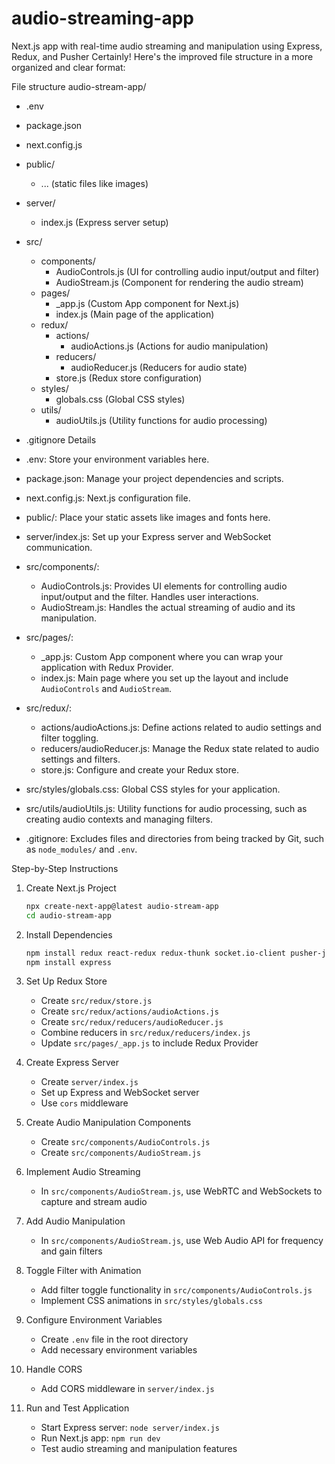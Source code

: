 # audio-streaming-app
Next.js app with real-time audio streaming and manipulation using Express, Redux, and Pusher
Certainly! Here's the improved file structure in a more organized and clear format:

File structure
audio-stream-app/
- .env
- package.json
- next.config.js
- public/ 
    - ... (static files like images)
- server/
    - index.js (Express server setup)
- src/
    - components/
        - AudioControls.js (UI for controlling audio input/output and filter)
        - AudioStream.js (Component for rendering the audio stream)
    - pages/
        - _app.js (Custom App component for Next.js)
        - index.js (Main page of the application)
    - redux/
        - actions/
            - audioActions.js (Actions for audio manipulation)
        - reducers/
            - audioReducer.js (Reducers for audio state)
        - store.js (Redux store configuration)
    - styles/
        - globals.css (Global CSS styles)
    - utils/
        - audioUtils.js (Utility functions for audio processing)
- .gitignore Details

- .env: Store your environment variables here.
  
- package.json: Manage your project dependencies and scripts.

- next.config.js: Next.js configuration file.

- public/: Place your static assets like images and fonts here.

- server/index.js: Set up your Express server and WebSocket communication.

- src/components/: 
  - AudioControls.js: Provides UI elements for controlling audio input/output and the filter. Handles user interactions.
  - AudioStream.js: Handles the actual streaming of audio and its manipulation.

- src/pages/:
  - _app.js: Custom App component where you can wrap your application with Redux Provider.
  - index.js: Main page where you set up the layout and include `AudioControls` and `AudioStream`.

- src/redux/:
  - actions/audioActions.js: Define actions related to audio settings and filter toggling.
  - reducers/audioReducer.js: Manage the Redux state related to audio settings and filters.
  - store.js: Configure and create your Redux store.

- src/styles/globals.css: Global CSS styles for your application.

- src/utils/audioUtils.js: Utility functions for audio processing, such as creating audio contexts and managing filters.

- .gitignore: Excludes files and directories from being tracked by Git, such as `node_modules/` and `.env`.

Step-by-Step Instructions

1. Create Next.js Project
   ```bash
   npx create-next-app@latest audio-stream-app
   cd audio-stream-app
   ```

2. Install Dependencies
   ```bash
   npm install redux react-redux redux-thunk socket.io-client pusher-js cors
   npm install express
   ```

3. Set Up Redux Store
   - Create `src/redux/store.js`
   - Create `src/redux/actions/audioActions.js`
   - Create `src/redux/reducers/audioReducer.js`
   - Combine reducers in `src/redux/reducers/index.js`
   - Update `src/pages/_app.js` to include Redux Provider

4. Create Express Server
   - Create `server/index.js`
   - Set up Express and WebSocket server
   - Use `cors` middleware

5. Create Audio Manipulation Components
   - Create `src/components/AudioControls.js`
   - Create `src/components/AudioStream.js`

6. Implement Audio Streaming
   - In `src/components/AudioStream.js`, use WebRTC and WebSockets to capture and stream audio

7. Add Audio Manipulation
   - In `src/components/AudioStream.js`, use Web Audio API for frequency and gain filters

8. Toggle Filter with Animation
   - Add filter toggle functionality in `src/components/AudioControls.js`
   - Implement CSS animations in `src/styles/globals.css`

9. Configure Environment Variables
   - Create `.env` file in the root directory
   - Add necessary environment variables

10. Handle CORS
    - Add CORS middleware in `server/index.js`

11. Run and Test Application
    - Start Express server: `node server/index.js`
    - Run Next.js app: `npm run dev`
    - Test audio streaming and manipulation features

